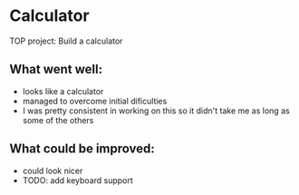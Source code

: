 # Calculator
TOP project: Build a calculator

## What went well:
* looks like a calculator
* managed to overcome initial dificulties
* I was pretty consistent in working on this so it didn't take me as long as some of the others


## What could be improved:
* could look nicer
* TODO: add keyboard support
